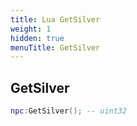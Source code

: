 ```yaml
---
title: Lua GetSilver
weight: 1
hidden: true
menuTitle: GetSilver
---
```

## GetSilver
```lua
npc:GetSilver(); -- uint32
```